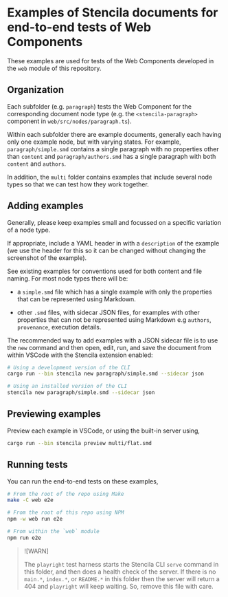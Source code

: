 # Examples of Stencila documents for end-to-end tests of Web Components

These examples are used for tests of the Web Components developed in the `web` module of this repository.

## Organization

Each subfolder (e.g. `paragraph`) tests the Web Component for the corresponding document node type (e.g. the `<stencila-paragraph>` component in `web/src/nodes/paragraph.ts`).

Within each subfolder there are example documents, generally each having only one example node, but with varying states. For example, `paragraph/simple.smd` contains a single paragraph with no properties other than `content` and `paragraph/authors.smd` has a single paragraph with both `content` and `authors`.

In addition, the `multi` folder contains examples that include several node types so that we can test how they work together.

## Adding examples

Generally, please keep examples small and focussed on a specific variation of a node type. 

If appropriate, include a YAML header in with a `description` of the example (we use the header for this so it can be changed without changing the screenshot of the example). 

See existing examples for conventions used for both content and file naming. For most node types there will be:

- a `simple.smd` file which has a single example with only the properties that can be represented using Markdown.

- other `.smd` files, with sidecar JSON files, for examples with other properties that can not be represented using Markdown e.g `authors`, `provenance`, execution details.

The recommended way to add examples with a JSON sidecar file is to use the `new` command and then open, edit, run, and save the document from within VSCode with the Stencila extension enabled:

```sh
# Using a development version of the CLI
cargo run --bin stencila new paragraph/simple.smd --sidecar json

# Using an installed version of the CLI
stencila new paragraph/simple.smd --sidecar json
```

## Previewing examples

Preview each example in VSCode, or using the built-in server using,

```sh
cargo run --bin stencila preview multi/flat.smd
```

## Running tests

You can run the end-to-end tests on these examples,

```sh
# From the root of the repo using Make
make -C web e2e

# From the root of this repo using NPM
npm -w web run e2e

# From within the `web` module
npm run e2e
```

> ![WARN]
>
> The `playright` test harness starts the Stencila CLI `serve` command
> in this folder, and then does a health check of the server. If there
> is no `main.*`, `index.*`, or `README.*` in this folder then the server
> will return a 404 and `playright` will keep waiting.
> So, remove this file with care.
